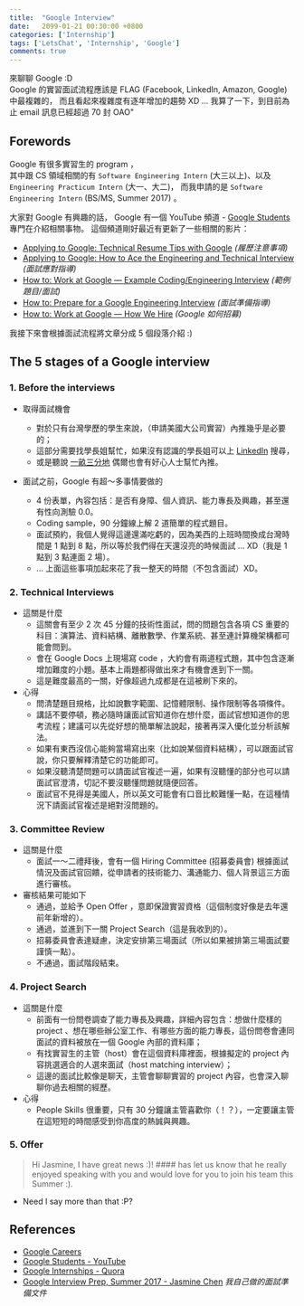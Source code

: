 ```yaml
---
title:  "Google Interview"
date:   2099-01-21 00:30:00 +0800
categories: ['Internship']
tags: ['LetsChat', 'Internship', 'Google']
comments: true
---
```

 
來聊聊 Google :D  
Google 的實習面試流程應該是 FLAG (Facebook, LinkedIn, Amazon, Google) 中最複雜的，
而且看起來複雜度有逐年增加的趨勢 XD ... 
我算了一下，到目前為止 email 訊息已經超過 70 封 OAO"

<!--more-->

## Forewords

Google 有很多實習生的 program ，  
其中跟 CS 領域相關的有 `Software Engineering Intern` (大三以上)、以及 `Engineering Practicum Intern` (大一、大二)，
而我申請的是 `Software Engineering Intern` (BS/MS, Summer 2017) 。

大家對 Google 有興趣的話，
 Google 有一個 YouTube 頻道 - [Google Students](https://www.youtube.com/user/GoogleStudents) 專門在介紹相關事物。
這個頻道剛好最近有更新了一些相關的影片：

- [Applying to Google: Technical Resume Tips with Google](https://www.youtube.com/watch?v=ZjeXxLnnH5I&t=742s) *(履歷注意事項)*
- [Applying to Google: How to Ace the Engineering and Technical Interview](https://www.youtube.com/watch?v=55aEVvITNJ0&t=5s) *(面試應對指導)*
- [How to: Work at Google — Example Coding/Engineering Interview](https://www.youtube.com/watch?v=wwIysnVmAUg) *(範例題目/面試)*
- [How to: Prepare for a Google Engineering Interview](https://www.youtube.com/watch?v=OMkfujDPpwc) *(面試準備指導)*
- [How to: Work at Google — How We Hire](https://www.youtube.com/watch?v=CMB3Rm-hEWM) *(Google 如何招募)*

我接下來會根據面試流程將文章分成 5 個段落介紹 :)


## The 5 stages of a Google interview

### 1. Before the interviews

- 取得面試機會
  - 對於只有台灣學歷的學生來說，（申請美國大公司實習）內推幾乎是必要的；
  - 這部分需要找學長姐幫忙，如果沒有認識的學長姐可以上 [LinkedIn](https://www.linkedin.com/) 搜尋，
  - 或是聽說 [一畝三分地](http://www.1point3acres.com/bbs/) 偶爾也會有好心人士幫忙內推。

- 面試之前，Google 有超～多事情要做的
  -  4 份表單，內容包括：是否有身障、個人資訊、能力專長及興趣，甚至還有性向測驗 0.0。
  -  Coding sample，90 分鐘線上解 2 道簡單的程式題目。
  -  面試預約，我個人覺得這邊還滿吃虧的，因為美西的上班時間換成台灣時間是 1 點到 8 點，所以等於我們得在天還沒亮的時候面試 ... XD（我是 1 點到 3 點連面 2 場）。
  - ... 上面這些事項加起來花了我一整天的時間（不包含面試）XD。


### 2. Technical Interviews

- 這關是什麼
  - 這關會有至少 2 次 45 分鐘的技術性面試，問的問題包含各項 CS 重要的科目：演算法、資料結構、離散數學、作業系統、甚至連計算機架構都可能會問到。
  - 會在 Google Docs 上現場寫 code ，大約會有兩道程式題，其中包含逐漸增加難度的小題。基本上兩題都得做出來才有機會進到下一關。
  - 這是難度最高的一關，好像超過九成都是在這被刷下來的。
- 心得
  - 問清楚題目規格，比如說數字範圍、記憶體限制、操作限制等各項條件。
  - 講話不要停頓，務必隨時讓面試官知道你在想什麼，面試官想知道你的思考流程；建議可以先從好想的簡單解法說起，接著再深入優化並分析該解法。
  - 如果有東西沒信心能夠當場寫出來（比如說某個資料結構），可以跟面試官說，你只要解釋清楚它的功能即可。
  - 如果沒聽清楚問題可以請面試官複述一遍，如果有沒聽懂的部分也可以請面試官澄清，切記不要沒聽懂問題就隨便回答。
  - 面試官不見得是美國人，所以英文可能會有口音比較難懂一點，在這種情況下請面試官複述是絕對沒問題的。


### 3. Committee Review

- 這關是什麼
  - 面試一～二禮拜後，會有一個 Hiring Committee (招募委員會) 根據面試情況及面試官回饋，從申請者的技術能力、溝通能力、個人背景這三方面進行審核。
- 審核結果可能如下
  - 通過，並給予 Open Offer ，意即保證實習資格（這個制度好像是去年還前年新增的）。
  - 通過，並進到下一關 Project Search（這是我收到的）。
  - 招募委員會表達疑慮，決定安排第三場面試（所以如果被排第三場面試要謹慎一點）。
  - 不通過，面試階段結束。


### 4.  Project Search

- 這關是什麼
  - 前面有一份問卷調查了能力專長及興趣，詳細內容包含：想做什麼樣的 project 、想在哪些辦公室工作、有哪些方面的能力專長，這份問卷會連同面試的資料被放在一個 Google 內部的資料庫；
  - 有找實習生的主管（host）會在這個資料庫裡面，根據擬定的 project 內容挑選適合的人選來面試（host matching interview）；
  - 這邊的面試比較像是聊天，主管會聊聊實習的 project 內容，也會深入聊聊你過去相關的經歷。
- 心得
  - People Skills 很重要，只有 30 分鐘讓主管喜歡你（！？），一定要讓主管在這短短的時間感受到你高度的熱誠與興趣。


### 5. Offer

> Hi Jasmine,
> I have great news :)! #### has let us know that he really enjoyed speaking with you and would love for you to join his team this Summer :).

- Need I say more than that :P?


## References

- [Google Careers](https://careers.google.com/)
- [Google Students - YouTube](https://www.youtube.com/user/GoogleStudents)
- [Google Internships - Quora](https://www.quora.com/topic/Google-Internships)
- [Google Interview Prep, Summer 2017 - Jasmine Chen](https://goo.gl/2cYleI) *我自己做的面試準備文件*

